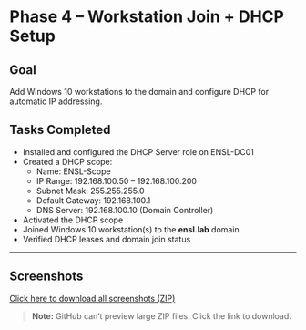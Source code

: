 # Phase 4 – Workstation Join + DHCP Setup  

## Goal  
Add Windows 10 workstations to the domain and configure DHCP for automatic IP addressing.  

## Tasks Completed  
- Installed and configured the DHCP Server role on ENSL-DC01  
- Created a DHCP scope:  
  - Name: ENSL-Scope  
  - IP Range: 192.168.100.50 – 192.168.100.200  
  - Subnet Mask: 255.255.255.0  
  - Default Gateway: 192.168.100.1  
  - DNS Server: 192.168.100.10 (Domain Controller)  
- Activated the DHCP scope  
- Joined Windows 10 workstation(s) to the **ensl.lab** domain  
- Verified DHCP leases and domain join status  

---

## Screenshots  
[Click here to download all screenshots (ZIP)](./SCREENSHOTS_PHASE_4.zip)  
> **Note:** GitHub can’t preview large ZIP files. Click the link to download.
